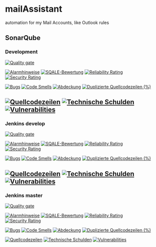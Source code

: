 # mailAssistant
automation for my Mail Accounts, like Outlook rules

## SonarQube

### Development
[![Quality gate](https://sonarqube.mahillmann.de/api/project_badges/quality_gate?project=mailAssistant)](https://sonarqube.mahillmann.de/dashboard?id=mailAssistant)

[![Alarmhinweise](https://sonarqube.mahillmann.de/api/project_badges/measure?project=mailAssistant&metric=alert_status)](https://sonarqube.mahillmann.de/dashboard?id=mailAssistant)
[![SQALE-Bewertung](https://sonarqube.mahillmann.de/api/project_badges/measure?project=mailAssistant&metric=sqale_rating)](https://sonarqube.mahillmann.de/component_measures?id=mailAssistant&metric=Maintainability)
[![Reliability Rating](https://sonarqube.mahillmann.de/api/project_badges/measure?project=mailAssistant&metric=reliability_rating)](https://sonarqube.mahillmann.de/component_measures?id=mailAssistant&metric=reliability_rating&view=list)
[![Security Rating](https://sonarqube.mahillmann.de/api/project_badges/measure?project=mailAssistant&metric=security_rating)](https://sonarqube.mahillmann.de/component_measures?id=mailAssistant&metric=security_rating&view=list)

[![Bugs](https://sonarqube.mahillmann.de/api/project_badges/measure?project=mailAssistant&metric=bugs)](https://sonarqube.mahillmann.de/project/issues?id=mailAssistant&resolved=false&types=BUG)
[![Code Smells](https://sonarqube.mahillmann.de/api/project_badges/measure?project=mailAssistant&metric=code_smells)](https://sonarqube.mahillmann.de/project/issues?id=mailAssistant&resolved=false&types=CODE_SMELL)
[![Abdeckung](https://sonarqube.mahillmann.de/api/project_badges/measure?project=mailAssistant&metric=coverage)](https://sonarqube.mahillmann.de/component_measures?id=mailAssistant&metric=coverage&view=list)
[![Duplizierte Quellcodezeilen (%)](https://sonarqube.mahillmann.de/api/project_badges/measure?project=mailAssistant&metric=duplicated_lines_density)](https://sonarqube.mahillmann.de/component_measures?id=mailAssistant&metric=duplicated_blocks&view=list)

[![Quellcodezeilen](https://sonarqube.mahillmann.de/api/project_badges/measure?project=mailAssistant&metric=ncloc)](https://sonarqube.mahillmann.de/code?id=mailAssistant)
[![Technische Schulden](https://sonarqube.mahillmann.de/api/project_badges/measure?project=mailAssistant&metric=sqale_index)](https://sonarqube.mahillmann.de/dashboard?id=mailAssistant)
[![Vulnerabilities](https://sonarqube.mahillmann.de/api/project_badges/measure?project=mailAssistant&metric=vulnerabilities)](https://sonarqube.mahillmann.de/project/issues?id=mailAssistant&resolved=false&types=VULNERABILITY)
---
### Jenkins develop
[![Quality gate](https://sonarqube.mahillmann.de/api/project_badges/quality_gate?project=jenkins%23mailAssistant%23develop)](https://sonarqube.mahillmann.de/dashboard?id=jenkins%23mailAssistant%23develop)

[![Alarmhinweise](https://sonarqube.mahillmann.de/api/project_badges/measure?project=jenkins%23mailAssistant%23develop&metric=alert_status)](https://sonarqube.mahillmann.de/dashboard?id=jenkins%23mailAssistant%23develop)
[![SQALE-Bewertung](https://sonarqube.mahillmann.de/api/project_badges/measure?project=jenkins%23mailAssistant%23develop&metric=sqale_rating)](https://sonarqube.mahillmann.de/component_measures?id=jenkins%23mailAssistant%23develop&metric=Maintainability)
[![Reliability Rating](https://sonarqube.mahillmann.de/api/project_badges/measure?project=jenkins%23mailAssistant%23develop&metric=reliability_rating)](https://sonarqube.mahillmann.de/component_measures?id=jenkins%23mailAssistant%23develop&metric=reliability_rating&view=list)
[![Security Rating](https://sonarqube.mahillmann.de/api/project_badges/measure?project=jenkins%23mailAssistant%23develop&metric=security_rating)](https://sonarqube.mahillmann.de/component_measures?id=jenkins%23mailAssistant%23develop&metric=security_rating&view=list)

[![Bugs](https://sonarqube.mahillmann.de/api/project_badges/measure?project=jenkins%23mailAssistant%23develop&metric=bugs)](https://sonarqube.mahillmann.de/project/issues?id=jenkins%23mailAssistant%23develop&resolved=false&types=BUG)
[![Code Smells](https://sonarqube.mahillmann.de/api/project_badges/measure?project=jenkins%23mailAssistant%23develop&metric=code_smells)](https://sonarqube.mahillmann.de/project/issues?id=jenkins%23mailAssistant%23develop&resolved=false&types=CODE_SMELL)
[![Abdeckung](https://sonarqube.mahillmann.de/api/project_badges/measure?project=jenkins%23mailAssistant%23develop&metric=coverage)](https://sonarqube.mahillmann.de/component_measures?id=jenkins%23mailAssistant%23develop&metric=coverage&view=list)
[![Duplizierte Quellcodezeilen (%)](https://sonarqube.mahillmann.de/api/project_badges/measure?project=jenkins%23mailAssistant%23develop&metric=duplicated_lines_density)](https://sonarqube.mahillmann.de/component_measures?id=jenkins%23mailAssistant%23develop&metric=duplicated_blocks&view=list)

[![Quellcodezeilen](https://sonarqube.mahillmann.de/api/project_badges/measure?project=jenkins%23mailAssistant%23develop&metric=ncloc)](https://sonarqube.mahillmann.de/code?id=jenkins%23mailAssistant%23develop)
[![Technische Schulden](https://sonarqube.mahillmann.de/api/project_badges/measure?project=jenkins%23mailAssistant%23develop&metric=sqale_index)](https://sonarqube.mahillmann.de/dashboard?id=jenkins%23mailAssistant%23develop)
[![Vulnerabilities](https://sonarqube.mahillmann.de/api/project_badges/measure?project=jenkins%23mailAssistant%23develop&metric=vulnerabilities)](https://sonarqube.mahillmann.de/project/issues?id=jenkins%23mailAssistant%23develop&resolved=false&types=VULNERABILITY)
---
### Jenkins master
[![Quality gate](https://sonarqube.mahillmann.de/api/project_badges/quality_gate?project=jenkins%23mailAssistant%23master)](https://sonarqube.mahillmann.de/dashboard?id=jenkins%23mailAssistant%23master)

[![Alarmhinweise](https://sonarqube.mahillmann.de/api/project_badges/measure?project=jenkins%23mailAssistant%23master&metric=alert_status)](https://sonarqube.mahillmann.de/dashboard?id=jenkins%23mailAssistant%23master)
[![SQALE-Bewertung](https://sonarqube.mahillmann.de/api/project_badges/measure?project=jenkins%23mailAssistant%23master&metric=sqale_rating)](https://sonarqube.mahillmann.de/component_measures?id=jenkins%23mailAssistant%23master&metric=Maintainability)
[![Reliability Rating](https://sonarqube.mahillmann.de/api/project_badges/measure?project=jenkins%23mailAssistant%23master&metric=reliability_rating)](https://sonarqube.mahillmann.de/component_measures?id=jenkins%23mailAssistant%23master&metric=reliability_rating&view=list)
[![Security Rating](https://sonarqube.mahillmann.de/api/project_badges/measure?project=jenkins%23mailAssistant%23master&metric=security_rating)](https://sonarqube.mahillmann.de/component_measures?id=jenkins%23mailAssistant%23master&metric=security_rating&view=list)

[![Bugs](https://sonarqube.mahillmann.de/api/project_badges/measure?project=jenkins%23mailAssistant%23master&metric=bugs)](https://sonarqube.mahillmann.de/project/issues?id=jenkins%23mailAssistant%23master&resolved=false&types=BUG)
[![Code Smells](https://sonarqube.mahillmann.de/api/project_badges/measure?project=jenkins%23mailAssistant%23master&metric=code_smells)](https://sonarqube.mahillmann.de/project/issues?id=jenkins%23mailAssistant%23master&resolved=false&types=CODE_SMELL)
[![Abdeckung](https://sonarqube.mahillmann.de/api/project_badges/measure?project=jenkins%23mailAssistant%23master&metric=coverage)](https://sonarqube.mahillmann.de/component_measures?id=jenkins%23mailAssistant%23master&metric=coverage&view=list)
[![Duplizierte Quellcodezeilen (%)](https://sonarqube.mahillmann.de/api/project_badges/measure?project=jenkins%23mailAssistant%23master&metric=duplicated_lines_density)](https://sonarqube.mahillmann.de/component_measures?id=jenkins%23mailAssistant%23master&metric=duplicated_blocks&view=list)

[![Quellcodezeilen](https://sonarqube.mahillmann.de/api/project_badges/measure?project=jenkins%23mailAssistant%23master&metric=ncloc)](https://sonarqube.mahillmann.de/code?id=jenkins%23mailAssistant%23master)
[![Technische Schulden](https://sonarqube.mahillmann.de/api/project_badges/measure?project=jenkins%23mailAssistant%23master&metric=sqale_index)](https://sonarqube.mahillmann.de/dashboard?id=jenkins%23mailAssistant%23master)
[![Vulnerabilities](https://sonarqube.mahillmann.de/api/project_badges/measure?project=jenkins%23mailAssistant%23master&metric=vulnerabilities)](https://sonarqube.mahillmann.de/project/issues?id=jenkins%23mailAssistant%23master&resolved=false&types=VULNERABILITY)
